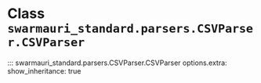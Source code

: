 # Class `swarmauri_standard.parsers.CSVParser.CSVParser`

::: swarmauri_standard.parsers.CSVParser.CSVParser
    options.extra:
      show_inheritance: true

